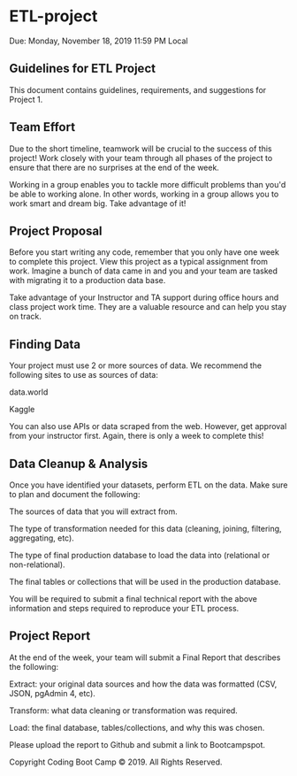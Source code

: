 # ETL-project
Due: Monday, November 18, 2019 11:59 PM Local

## Guidelines for ETL Project
This document contains guidelines, requirements, and suggestions for Project 1.

## Team Effort
Due to the short timeline, teamwork will be crucial to the success of this project! Work closely with your team through all phases of the project to ensure that there are no surprises at the end of the week.

Working in a group enables you to tackle more difficult problems than you'd be able to working alone. In other words, working in a group allows you to work smart and dream big. Take advantage of it!

## Project Proposal
Before you start writing any code, remember that you only have one week to complete this project. View this project as a typical assignment from work. Imagine a bunch of data came in and you and your team are tasked with migrating it to a production data base.

Take advantage of your Instructor and TA support during office hours and class project work time. They are a valuable resource and can help you stay on track.

## Finding Data
Your project must use 2 or more sources of data. We recommend the following sites to use as sources of data:

data.world

Kaggle

You can also use APIs or data scraped from the web. However, get approval from your instructor first. Again, there is only a week to complete this!

## Data Cleanup & Analysis
Once you have identified your datasets, perform ETL on the data. Make sure to plan and document the following:

The sources of data that you will extract from.

The type of transformation needed for this data (cleaning, joining, filtering, aggregating, etc).

The type of final production database to load the data into (relational or non-relational).

The final tables or collections that will be used in the production database.

You will be required to submit a final technical report with the above information and steps required to reproduce your ETL process.

## Project Report
At the end of the week, your team will submit a Final Report that describes the following:

Extract: your original data sources and how the data was formatted (CSV, JSON, pgAdmin 4, etc).

Transform: what data cleaning or transformation was required.

Load: the final database, tables/collections, and why this was chosen.

Please upload the report to Github and submit a link to Bootcampspot.

Copyright
Coding Boot Camp © 2019. All Rights Reserved.
